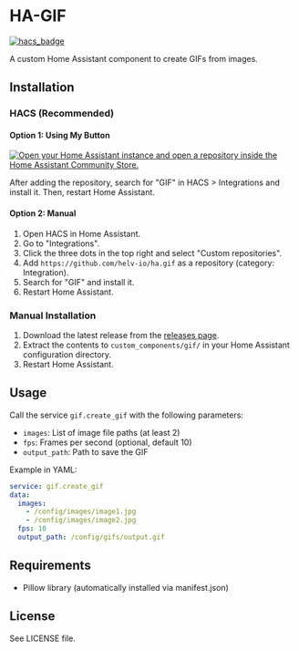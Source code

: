 # HA-GIF

[![hacs_badge](https://img.shields.io/badge/HACS-Custom-orange.svg)](https://github.com/custom-components/hacs)

A custom Home Assistant component to create GIFs from images.

## Installation

### HACS (Recommended)

#### Option 1: Using My Button

[![Open your Home Assistant instance and open a repository inside the Home Assistant Community Store.](https://my.home-assistant.io/badges/hacs_repository.svg)](https://my.home-assistant.io/redirect/hacs_repository/?owner=helv-io&repository=ha.gif&category=Integration)

After adding the repository, search for "GIF" in HACS > Integrations and install it. Then, restart Home Assistant.

#### Option 2: Manual

1. Open HACS in Home Assistant.
2. Go to "Integrations".
3. Click the three dots in the top right and select "Custom repositories".
4. Add `https://github.com/helv-io/ha.gif` as a repository (category: Integration).
5. Search for "GIF" and install it.
6. Restart Home Assistant.

### Manual Installation

1. Download the latest release from the [releases page](https://github.com/helv-io/ha.gif/releases).
2. Extract the contents to `custom_components/gif/` in your Home Assistant configuration directory.
3. Restart Home Assistant.

## Usage

Call the service `gif.create_gif` with the following parameters:

- `images`: List of image file paths (at least 2)
- `fps`: Frames per second (optional, default 10)
- `output_path`: Path to save the GIF

Example in YAML:

```yaml
service: gif.create_gif
data:
  images:
    - /config/images/image1.jpg
    - /config/images/image2.jpg
  fps: 10
  output_path: /config/gifs/output.gif
```

## Requirements

- Pillow library (automatically installed via manifest.json)

## License

See LICENSE file.
